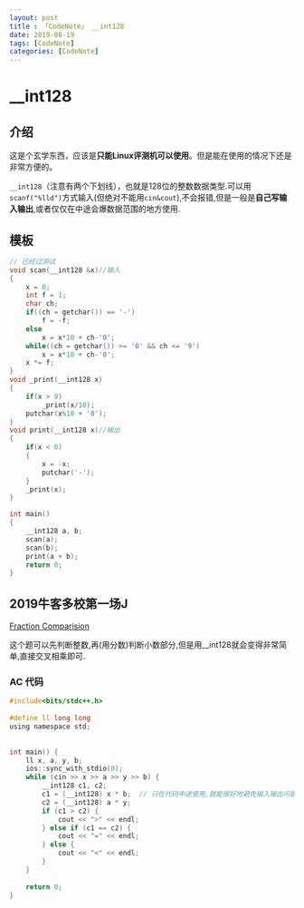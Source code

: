 ```yaml
---
layout: post
title : 「CodeNote」 __int128
date: 2019-08-19
tags: [CodeNote]
categories: [CodeNote]
---
```

# __int128



## 介绍

这是个玄学东西，应该是**只能Linux评测机可以使用**。但是能在使用的情况下还是非常方便的。

`__int128`（注意有两个下划线），也就是128位的整数数据类型.可以用`scanf("%lld")`方式输入(但绝对不能用`cin&cout`),不会报错,但是一般是**自己写输入输出**,或者仅仅在中途会爆数据范围的地方使用.



## 模板

```c
// 已经过测试
void scan(__int128 &x)//输入
{
    x = 0;
    int f = 1;
    char ch;
    if((ch = getchar()) == '-')
        f = -f;
    else
        x = x*10 + ch-'0';
    while((ch = getchar()) >= '0' && ch <= '9')
        x = x*10 + ch-'0';
    x *= f;
}
void _print(__int128 x)
{
    if(x > 9)
        _print(x/10);
    putchar(x%10 + '0');
}
void print(__int128 x)//输出
{
    if(x < 0)
    {
        x = -x;
        putchar('-');
    }
    _print(x);
}

int main()
{
    __int128 a, b;
    scan(a);
    scan(b);
    print(a + b);
    return 0;
}
```



## 2019牛客多校第一场J

[Fraction Comparision](https://ac.nowcoder.com/acm/contest/881/J)

这个题可以先判断整数,再(用分数)判断小数部分,但是用__int128就会变得非常简单,直接交叉相乘即可.

### AC 代码

```c
#include<bits/stdc++.h>
 
#define ll long long
using namespace std;
 
 
int main() {
    ll x, a, y, b;
    ios::sync_with_stdio(0);
    while (cin >> x >> a >> y >> b) {
        __int128 c1, c2;
        c1 = (__int128) x * b;  // 只在代码中途使用,就能很好地避免输入输出问题
        c2 = (__int128) a * y;
        if (c1 > c2) {
            cout << ">" << endl;
        } else if (c1 == c2) {
            cout << "=" << endl;
        } else {
            cout << "<" << endl;
        }
    }
 
    return 0;
}
```

